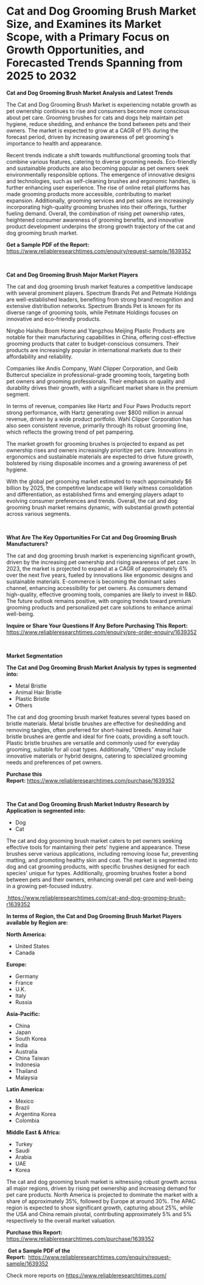 <p><h1>Cat and Dog Grooming Brush Market Size, and Examines its Market Scope, with a Primary Focus on Growth Opportunities, and Forecasted Trends Spanning from 2025 to 2032</h1></p><p><strong>Cat and Dog Grooming Brush Market Analysis and Latest Trends</strong></p>
<p><p>The Cat and Dog Grooming Brush Market is experiencing notable growth as pet ownership continues to rise and consumers become more conscious about pet care. Grooming brushes for cats and dogs help maintain pet hygiene, reduce shedding, and enhance the bond between pets and their owners. The market is expected to grow at a CAGR of 9% during the forecast period, driven by increasing awareness of pet grooming's importance to health and appearance.</p><p>Recent trends indicate a shift towards multifunctional grooming tools that combine various features, catering to diverse grooming needs. Eco-friendly and sustainable products are also becoming popular as pet owners seek environmentally responsible options. The emergence of innovative designs and technologies, such as self-cleaning brushes and ergonomic handles, is further enhancing user experience. The rise of online retail platforms has made grooming products more accessible, contributing to market expansion. Additionally, grooming services and pet salons are increasingly incorporating high-quality grooming brushes into their offerings, further fueling demand. Overall, the combination of rising pet ownership rates, heightened consumer awareness of grooming benefits, and innovative product development underpins the strong growth trajectory of the cat and dog grooming brush market.</p></p>
<p><strong>Get a Sample PDF of the Report:&nbsp;</strong> <a href="https://www.reliableresearchtimes.com/enquiry/request-sample/1639352?utm_campaign=3322&utm_medium=2&utm_source=Github&utm_content=ia&utm_term=05042025&utm_id=cat-and-dog-grooming-brush">https://www.reliableresearchtimes.com/enquiry/request-sample/1639352</a></p>
<p>&nbsp;</p>
<p><strong>Cat and Dog Grooming Brush Major Market Players</strong></p>
<p><p>The cat and dog grooming brush market features a competitive landscape with several prominent players. Spectrum Brands Pet and Petmate Holdings are well-established leaders, benefiting from strong brand recognition and extensive distribution networks. Spectrum Brands Pet is known for its diverse range of grooming tools, while Petmate Holdings focuses on innovative and eco-friendly products.</p><p>Ningbo Haishu Boom Home and Yangzhou Meijing Plastic Products are notable for their manufacturing capabilities in China, offering cost-effective grooming products that cater to budget-conscious consumers. Their products are increasingly popular in international markets due to their affordability and reliability.</p><p>Companies like Andis Company, Wahl Clipper Corporation, and Geib Buttercut specialize in professional-grade grooming tools, targeting both pet owners and grooming professionals. Their emphasis on quality and durability drives their growth, with a significant market share in the premium segment.</p><p>In terms of revenue, companies like Hartz and Four Paws Products report strong performance, with Hartz generating over $800 million in annual revenue, driven by a wide product portfolio. Wahl Clipper Corporation has also seen consistent revenue, primarily through its robust grooming line, which reflects the growing trend of pet pampering.</p><p>The market growth for grooming brushes is projected to expand as pet ownership rises and owners increasingly prioritize pet care. Innovations in ergonomics and sustainable materials are expected to drive future growth, bolstered by rising disposable incomes and a growing awareness of pet hygiene.</p><p>With the global pet grooming market estimated to reach approximately $6 billion by 2025, the competitive landscape will likely witness consolidation and differentiation, as established firms and emerging players adapt to evolving consumer preferences and trends. Overall, the cat and dog grooming brush market remains dynamic, with substantial growth potential across various segments.</p></p>
<p>&nbsp;</p>
<p><strong>What Are The Key Opportunities For Cat and Dog Grooming Brush Manufacturers?</strong></p>
<p><p>The cat and dog grooming brush market is experiencing significant growth, driven by the increasing pet ownership and rising awareness of pet care. In 2023, the market is projected to expand at a CAGR of approximately 6% over the next five years, fueled by innovations like ergonomic designs and sustainable materials. E-commerce is becoming the dominant sales channel, enhancing accessibility for pet owners. As consumers demand high-quality, effective grooming tools, companies are likely to invest in R&D. The future outlook remains positive, with ongoing trends toward premium grooming products and personalized pet care solutions to enhance animal well-being.</p></p>
<p><strong>Inquire or Share Your Questions If Any Before Purchasing This Report:</strong> <a href="https://www.reliableresearchtimes.com/enquiry/pre-order-enquiry/1639352?utm_campaign=3322&utm_medium=2&utm_source=Github&utm_content=ia&utm_term=05042025&utm_id=cat-and-dog-grooming-brush">https://www.reliableresearchtimes.com/enquiry/pre-order-enquiry/1639352</a></p>
<p>&nbsp;</p>
<p><strong>Market Segmentation</strong></p>
<p><strong>The Cat and Dog Grooming Brush Market Analysis by types is segmented into:</strong></p>
<p><ul><li>Metal Bristle</li><li>Animal Hair Bristle</li><li>Plastic Bristle</li><li>Others</li></ul></p>
<p><p>The cat and dog grooming brush market features several types based on bristle materials. Metal bristle brushes are effective for deshedding and removing tangles, often preferred for short-haired breeds. Animal hair bristle brushes are gentle and ideal for fine coats, providing a soft touch. Plastic bristle brushes are versatile and commonly used for everyday grooming, suitable for all coat types. Additionally, "Others" may include innovative materials or hybrid designs, catering to specialized grooming needs and preferences of pet owners.</p></p>
<p><strong>Purchase this Report:&nbsp;</strong><a href="https://www.reliableresearchtimes.com/purchase/1639352?utm_campaign=3322&utm_medium=2&utm_source=Github&utm_content=ia&utm_term=05042025&utm_id=cat-and-dog-grooming-brush">https://www.reliableresearchtimes.com/purchase/1639352</a></p>
<p>&nbsp;</p>
<p><strong>The Cat and Dog Grooming Brush Market Industry Research by Application is segmented into:</strong></p>
<p><ul><li>Dog</li><li>Cat</li></ul></p>
<p><p>The cat and dog grooming brush market caters to pet owners seeking effective tools for maintaining their pets' hygiene and appearance. These brushes serve various applications, including removing loose fur, preventing matting, and promoting healthy skin and coat. The market is segmented into dog and cat grooming products, with specific brushes designed for each species' unique fur types. Additionally, grooming brushes foster a bond between pets and their owners, enhancing overall pet care and well-being in a growing pet-focused industry.</p></p>
<p><a href="https://www.reliableresearchtimes.com/cat-and-dog-grooming-brush-r1639352?utm_campaign=3322&utm_medium=2&utm_source=Github&utm_content=ia&utm_term=05042025&utm_id=cat-and-dog-grooming-brush">&nbsp;https://www.reliableresearchtimes.com/cat-and-dog-grooming-brush-r1639352</a></p>
<p><strong>In terms of Region, the Cat and Dog Grooming Brush Market Players available by Region are:</strong></p>
<p>
    <p> <strong> North America: </strong>
        <ul>
            <li>United States</li>
            <li>Canada</li>
        </ul>
        </p> 
    <p> <strong> Europe: </strong>
        <ul>
            <li>Germany</li>
            <li>France</li>
            <li>U.K.</li>
            <li>Italy</li>
            <li>Russia</li>
        </ul>
        </p> 
    <p> <strong> Asia-Pacific: </strong>
        <ul>
            <li>China</li>
            <li>Japan</li>
            <li>South Korea</li>
            <li>India</li>
            <li>Australia</li>
            <li>China Taiwan</li>
            <li>Indonesia</li>
            <li>Thailand</li>
            <li>Malaysia</li>
        </ul>
        </p> 
    <p> <strong> Latin America: </strong>
        <ul>
            <li>Mexico</li>
            <li>Brazil</li>
            <li>Argentina Korea</li>
            <li>Colombia</li>
        </ul>
        </p> 
    <p> <strong> Middle East & Africa: </strong>
        <ul>
            <li>Turkey</li>
            <li>Saudi</li>
            <li>Arabia</li>
            <li>UAE</li>
            <li>Korea</li>
        </ul>
    </p>
    </p>
<p><p>The cat and dog grooming brush market is witnessing robust growth across all major regions, driven by rising pet ownership and increasing demand for pet care products. North America is projected to dominate the market with a share of approximately 35%, followed by Europe at around 30%. The APAC region is expected to show significant growth, capturing about 25%, while the USA and China remain pivotal, contributing approximately 5% and 5% respectively to the overall market valuation.</p></p>
<p><strong>Purchase this Report: </strong><a href="https://www.reliableresearchtimes.com/purchase/1639352?utm_campaign=3322&utm_medium=2&utm_source=Github&utm_content=ia&utm_term=05042025&utm_id=cat-and-dog-grooming-brush">https://www.reliableresearchtimes.com/purchase/1639352</a></p>
<p>&nbsp;<strong>Get a Sample PDF of the Report:&nbsp;&nbsp;</strong><a href="https://www.reliableresearchtimes.com/enquiry/request-sample/1639352?utm_campaign=3322&utm_medium=2&utm_source=Github&utm_content=ia&utm_term=05042025&utm_id=cat-and-dog-grooming-brush">https://www.reliableresearchtimes.com/enquiry/request-sample/1639352</a></p>
<p><strong></strong></p>
<p>Check more reports on <a href="https://www.reliableresearchtimes.com/?utm_campaign=3322&utm_medium=2&utm_source=Github&utm_content=ia&utm_term=05042025&utm_id=cat-and-dog-grooming-brush">https://www.reliableresearchtimes.com/</a></p>